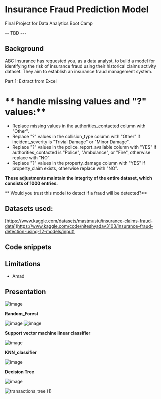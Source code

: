 
# Insurance Fraud Prediction Model
Final Project for Data Analytics Boot Camp

-- TBD  ---

## Background 
ABC Insurance has requested you, as a data analyst, to build a model for identifying the risk of insurance fraud using their historical claims activity dataset. 
They aim to establish an insurance fraud management system.

Part 1: Extract from Excel

# ** handle missing values and "?" values:**

- Replace missing values in the authorities_contacted column with "Other".
- Replace "?" values in the collision_type column with "Other" if incident_severity is "Trivial Damage" or "Minor Damage".
- Replace "?" values in the police_report_available column with "YES" if authorities_contacted is "Police", "Ambulance", or "Fire", otherwise replace with "NO".
- Replace "?" values in the property_damage column with "YES" if property_claim exists, otherwise replace with "NO".

**These adjustments maintain the integrity of the entire dataset, which consists of 1000 entries.**


** Would you trust this model to detect if a fraud will be detected?**

## Datasets used: 
[https://www.kaggle.com/datasets/mastmustu/insurance-claims-fraud-data](https://www.kaggle.com/code/niteshyadav3103/insurance-fraud-detection-using-12-models/input)

## Code snippets



## Limitations
- Amad

## Presentation
![image](https://github.com/sunghea/Insurance_Fraud_Detection_Model/assets/143130002/dc7ee556-73ed-460e-af3f-e211c3cd9cbc)

**Random_Forest**

![image](https://github.com/sunghea/Insurance_Fraud_Detection_Model/assets/143130002/61b0cb77-d887-402e-a0d6-b5a133936c28)
![image](https://github.com/sunghea/Insurance_Fraud_Detection_Model/assets/143130002/6514220d-c7e4-49b7-8139-531471b3514c)


**Support vector machine linear classifier**

![image](https://github.com/sunghea/Insurance_Fraud_Detection_Model/assets/143130002/ad41e605-2997-4a65-8638-202e650f1638)


**KNN_classifier**

![image](https://github.com/sunghea/Insurance_Fraud_Detection_Model/assets/143130002/270def0c-4f1f-4709-9c33-d13bbe5117c0)

**Decision Tree**

![image](https://github.com/sunghea/Insurance_Fraud_Detection_Model/assets/143130002/039b7629-e557-48ba-9cfa-ac7bb33f87b7)

![transactions_tree (1)](https://github.com/sunghea/Insurance_Fraud_Detection_Model/assets/143130002/e9f9114c-0e8a-489b-8b69-12f470173074)


